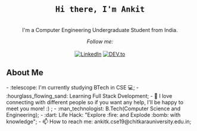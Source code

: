 <h2 align="center">
<samp>
      <b>Hi there, I'm Ankit</b></h2>
      <p align="center">
      <br>I'm a Computer Engineering Undergraduate Student from India.<br>
  </samp>
</p>
<div align="center">
<i>Follow me:</i><br><br>
<a href="https://www.linkedin.com/in/ankit-kumar-3a69071b6/" target="_blank"><img src="https://img.shields.io/badge/LinkedIn-%230077B5.svg?&style=flat-square&logo=linkedin&logoColor=white" alt="LinkedIn"></a>
<a href="https://dev.to/ankitkcse19" target="_blank"><img src="https://img.shields.io/badge/DEV-%230A0A0A.svg?&style=flat-square&logo=DEV.to&logoColor=white" alt="DEV.to"></a>

</div>
<div algin="center">
      <h2>About Me</h2>
</div>
- :telescope: I'm currently studying BTech in CSE 💻;
- :hourglass_flowing_sand: Learning Full Stack Dvelopment;
- 💬 I love connecting with different people so if you want any help, I'll be happy to meet you more! :) ;
- :man_technologist: B.Tech(Computer Science and Engineering); 
- :dart: Life Hack: "Explore :fire: and Explode :bomb: with knowledge";
- 📫 How to reach me: ankitk.cse19@chitkarauniversity.edu.in;



